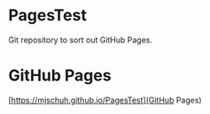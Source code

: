 # PagesTest
Git repository to sort out GitHub Pages.

# GitHub Pages
[https://mjschuh.github.io/PagesTest](GitHub Pages)
